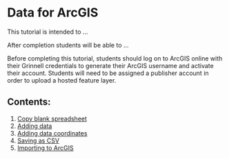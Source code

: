 # Data for ArcGIS

This tutorial is intended to ...

After completion students will be able to ...

Before completing this tutorial, students should log on to ArcGIS online with their Grinnell credentials to generate their ArcGIS username and activate their account. Students will need to be assigned a publisher account in order to upload a hosted feature layer.

## Contents:
1. [Copy blank spreadsheet](Contents/01-spreadsheet.md)
2. [Adding data](Contents/02-add-data.md)
3. [Adding data coordinates](Contents/03-add-coordinates.md)
4. [Saving as CSV](Contents/04-make-csv.md)
5. [Importing to ArcGIS](Contents/05-import-data.md)
